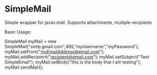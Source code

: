 SimpleMail
==========

Simple wrapper for javax.mail.  Supports attachments, multiple recipients

Basic Usage:

SimpleMail myMail = new SimpleMail("smtp.gmail.com",465,"myUsername","myPassword");
myMail.setFrom("myEmailAddress@email.com");
myMail.addRecipient("recipient@email.com");
myMail.setSubject("Test SimpleEmail");
myMail.setBody("this is the body that I am testing");
myMail.sendMail();
